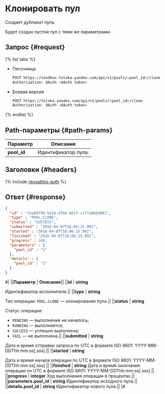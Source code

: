 # Клонировать пул

Создает дубликат пула.

Будет создан пустой пул с теми же параметрами.

## Запрос {#request}

{% list tabs %}

- Песочница

  ```bash
  POST https://sandbox.toloka.yandex.com/api/v1/pools/<pool_id>/clone
  Authorization: OAuth <OAuth token>
  ```

- Боевая версия

  ```bash
  POST https://toloka.yandex.com/api/v1/pools/<pool_id>/clone
  Authorization: OAuth <OAuth token>
  ```
{% endlist %}

## Path-параметры {#path-params}

Параметр | Описание
----- | -----
**pool_id** | Идентификатор пула.


## Заголовки {#headers}

{% include [reusables-auth](../_includes/reusables/id-reusables/auth.md) %}


## Ответ {#response}

```json
{
  "id" : "7ea08f99-5e24-47b4-b61f-c177a868d801",
  "type" : "POOL.CLONE",
  "status" : "SUCCESS",
  "submitted" : "2016-04-07T16:06:15.902",
  "started" : "2016-04-07T16:06:15.902",
  "finished" : "2016-04-07T16:06:15.902",
  "progress" : 100,
  "parameters" : {
    "pool_id" : "1"
  },
  "details" : {
    "pool_id" : "2"
  }
}
```
#|
||**Параметр** | **Описание**||
||**id** | **string**

Идентификатор исполнителя.||
||**type** | **string**

Тип операции: `POOL.CLONE` — клонирование пула.||
||**status** | **string**

Статус операции:
- `PENDING` — выполнение не началось;
- `RUNNING` — выполняется;
- `SUCCESS` — успешно выполнена;
- `FAIL` — не выполнена.||
||**submitted** | **string**

Дата и время отправки запроса по UTC в формате ISO 8601: YYYY-MM-DDThh:mm:ss[.sss].||
||**started** | **string**

Дата и время начала операции по UTC в формате ISO 8601: YYYY-MM-DDThh:mm:ss[.sss].||
||**finished** | **string**
Дата и время окончания операции по UTC в формате ISO 8601: YYYY-MM-DDThh:mm:ss[.sss].||
||**progress** | **integer**
Ход выполнения операции в процентах.||
||**parameters.pool_id** | **string**
Идентификатор исходного пула.||
||**details.pool_id** | **string**
Идентификатор нового пула.||
|#
